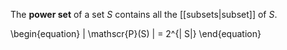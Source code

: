 The **power set** of a set $S$ contains all the [[subsets|subset]] of $S$. 

\begin{equation}
| \mathscr{P}(S) | = 2^{| S|}
\end{equation}